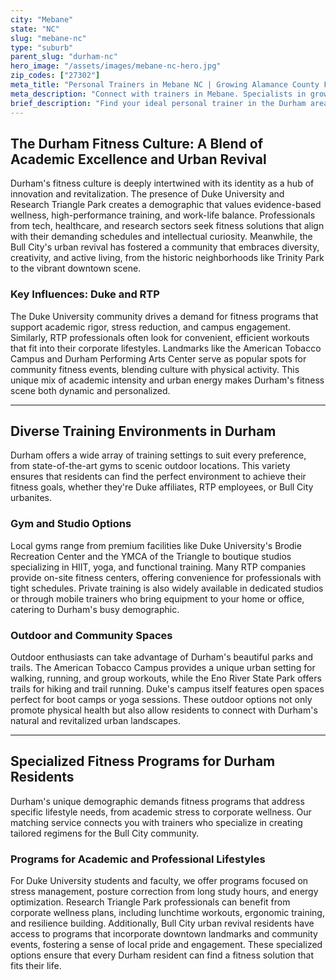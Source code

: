 ```yaml
---
city: "Mebane"
state: "NC"
slug: "mebane-nc"
type: "suburb"
parent_slug: "durham-nc"
hero_image: "/assets/images/mebane-nc-hero.jpg"
zip_codes: ["27302"]
meta_title: "Personal Trainers in Mebane NC | Growing Alamance County Fitness"
meta_description: "Connect with trainers in Mebane. Specialists in growing community needs, commuter wellness, and Triangle-adjacent family fitness programs."
brief_description: "Find your ideal personal trainer in the Durham area, connecting you with top fitness professionals who understand the unique needs of Duke University students, Research Triangle Park employees, and Bull City residents. Our service specializes in matching you with certified trainers for weight loss, strength training, athletic performance, and stress management programs. Whether you prefer training at Duke facilities, RTP corporate gyms, or outdoor sessions at American Tobacco Campus, we ensure perfect compatibility. Start your fitness journey today with a personalized match designed for Durham's active, diverse community."
---
```

## The Durham Fitness Culture: A Blend of Academic Excellence and Urban Revival

Durham's fitness culture is deeply intertwined with its identity as a hub of innovation and revitalization. The presence of Duke University and Research Triangle Park creates a demographic that values evidence-based wellness, high-performance training, and work-life balance. Professionals from tech, healthcare, and research sectors seek fitness solutions that align with their demanding schedules and intellectual curiosity. Meanwhile, the Bull City's urban revival has fostered a community that embraces diversity, creativity, and active living, from the historic neighborhoods like Trinity Park to the vibrant downtown scene.

### Key Influences: Duke and RTP

The Duke University community drives a demand for fitness programs that support academic rigor, stress reduction, and campus engagement. Similarly, RTP professionals often look for convenient, efficient workouts that fit into their corporate lifestyles. Landmarks like the American Tobacco Campus and Durham Performing Arts Center serve as popular spots for community fitness events, blending culture with physical activity. This unique mix of academic intensity and urban energy makes Durham's fitness scene both dynamic and personalized.

---

## Diverse Training Environments in Durham

Durham offers a wide array of training settings to suit every preference, from state-of-the-art gyms to scenic outdoor locations. This variety ensures that residents can find the perfect environment to achieve their fitness goals, whether they're Duke affiliates, RTP employees, or Bull City urbanites.

### Gym and Studio Options

Local gyms range from premium facilities like Duke University's Brodie Recreation Center and the YMCA of the Triangle to boutique studios specializing in HIIT, yoga, and functional training. Many RTP companies provide on-site fitness centers, offering convenience for professionals with tight schedules. Private training is also widely available in dedicated studios or through mobile trainers who bring equipment to your home or office, catering to Durham's busy demographic.

### Outdoor and Community Spaces

Outdoor enthusiasts can take advantage of Durham's beautiful parks and trails. The American Tobacco Campus provides a unique urban setting for walking, running, and group workouts, while the Eno River State Park offers trails for hiking and trail running. Duke's campus itself features open spaces perfect for boot camps or yoga sessions. These outdoor options not only promote physical health but also allow residents to connect with Durham's natural and revitalized urban landscapes.

---

## Specialized Fitness Programs for Durham Residents

Durham's unique demographic demands fitness programs that address specific lifestyle needs, from academic stress to corporate wellness. Our matching service connects you with trainers who specialize in creating tailored regimens for the Bull City community.

### Programs for Academic and Professional Lifestyles

For Duke University students and faculty, we offer programs focused on stress management, posture correction from long study hours, and energy optimization. Research Triangle Park professionals can benefit from corporate wellness plans, including lunchtime workouts, ergonomic training, and resilience building. Additionally, Bull City urban revival residents have access to programs that incorporate downtown landmarks and community events, fostering a sense of local pride and engagement. These specialized options ensure that every Durham resident can find a fitness solution that fits their life.